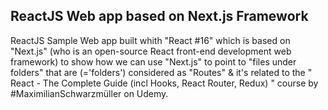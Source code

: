 ## ReactJS Web app based on Next.js Framework

ReactJS Sample Web app built whith "React #16" which is based on "Next.js" (who is an open-source React front-end development web framework) to show how we can use "Next.js" to point to "files under folders" that are (='folders') considered as "Routes" & it's related to the " React - The Complete Guide (incl Hooks, React Router, Redux) " course by #MaximilianSchwarzmüller on Udemy.